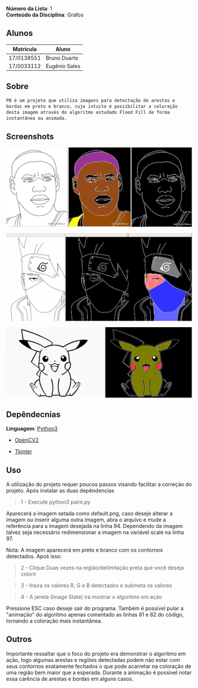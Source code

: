 

**Número da Lista**: 1<br>
**Conteúdo da Disciplina**: Grafos<br>

## Alunos
|Matrícula | Aluno |
| -- | -- |
| 17/0138551|Bruno Duarte|
| 17/0033112|Eugênio Sales|

## Sobre 
    PB é um projeto que utiliza imagens para detectação de arestas e bordas em preto e branco, cujo intuito é possibilitar a coloração desta imagem através do algoritmo estudado Flood Fill de forma instantânea ou animada.

## Screenshots

![image example](./screenshots/3.png)

![image example](./screenshots/1.png)

![image example](./screenshots/2.png)


## Depêndecnias

**Linguagem**: [Python3](https://www.python.org/)
<br>

* [OpenCV2](https://pypi.org/project/opencv-python/)

* [Tkinter](https://riptutorial.com/tkinter/example/3206/installation-or-setup)


## Uso 
A utilização do projeto requer poucos passos visando facilitar a correção do projeto. Após instalar as duas depêndencias

> 1 - Execute python3 paint.py

Aparecerá a imagem setada como default.png, caso deseje alterar a imagem ou inserir alguma outra imagem, abra o arquivo e mude a referência para a imagem desejada na linha 94. Dependendo da imagem talvez seja necessário redimensionar a imagem na variável scale na linha 97.

Nota: A imagem aparecerá em preto e branco com os contornos detectados. Apoś isso:

> 2 - Clique Duas vezes na região/delimitação preta que você deseja colorir 

> 3 - Insira os valores R, G e B detectados e submeta os valores

> 4 - A janela (Image State) irá mostrar o algoritmo em ação

Pressione ESC caso deseje sair do programa. Também é possível pular a "animação" do algoritmo apenas comentado as linhas 81 e 82 do código, tornando a coloração mais instantânea.


## Outros 
Importante ressaltar que o foco do projeto era demonstrar o algoritmo em ação, logo algumas arestas e regiões detectadas podem não estar com seus contornos exatamente fechados o que pode acarretar na coloração de uma região bem maior que a esperada. Durante a animação é possível notar essa carência de arestas e bordas em alguns casos. 



